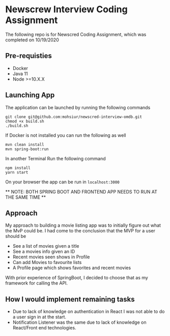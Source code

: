 # Newscrew Interview Coding Assignment

The following repo is for Newscred Coding Assignment, which was completed on 10/19/2020

## Pre-requisties

* Docker
* Java 11
* Node >=10.X.X

## Launching App

The application can be launched by running the following commands

```
git clone git@github.com:mohsiur/newscred-interview-omdb.git
chmod +x build.sh
./build.sh
```

If Docker is not installed you can run the following as well

```
mvn clean install
mvn spring-boot:run
```

In another Terminal Run the following command
```
npm install
yarn start
```

On your browser the app can be run in `localhost:3000`

** NOTE: BOTH SPRING BOOT AND FRONTEND APP NEEDS TO RUN AT THE SAME TIME **

## Approach

My approach to building a movie listing app was to initially figure out what the MvP could be. I had come to the conclusion that the MVP for a user should be

* See a list of movies given a title
* See a movies info given an ID
* Recent movies seen shows in Profile
* Can add Movies to favourite lists
* A Profile page which shows favorites and recent movies
 
With prior experience of SpringBoot, I decided to choose that as my framework for calling the API.

## How I would implement remaining tasks

* Due to lack of knowledge on authentication in React I was not able to do a user sign in at the start.
* Notification Listener was the same due to lack of knowledge on React/Front end technologies.